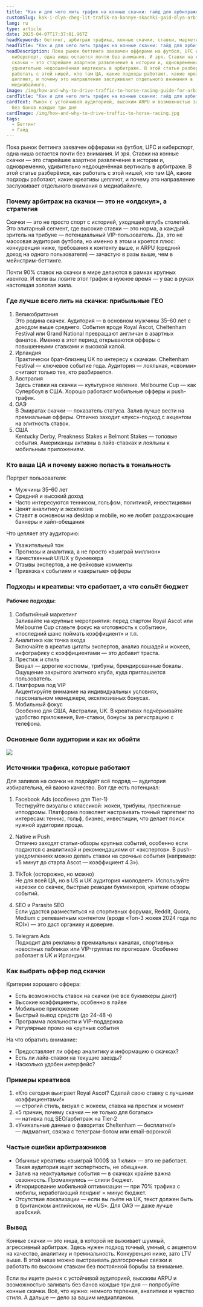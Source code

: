 ```yaml
---
title: "Как и для чего лить трафик на конные скачки: гайд для арбитражников"
customSlug: kak-i-dlya-cheg-lit-trafik-na-konnye-skachki-gaid-dlya-arbitragnikov
lang: ru
type: article
date: 2025-04-07T17:37:01.967Z
headKeywords: беттинг, арбитраж трафика, конные скачки, ставки, маркетинг
headTitle: "Как и для чего лить трафик на конные скачки: гайд для арбитражников"
headDescription: Пока рынок беттинга захвачен офферами на футбол, UFC и
  киберспорт, одна ниша остается почти без внимания. И зря. Ставки на конные
  скачки — это старейшее азартное развлечение в истории и, одновременно,
  удивительно недооценённая вертикаль в арбитраже. В этой статье разберёмся, как
  работать с этой нишей, кто там ЦА, какие подходы работают, какие креативы
  цепляют, и почему это направление заслуживает отдельного внимания в
  медиабайинге.
image: /img/how-and-why-to-drive-traffic-to-horse-racing-guide-for-arbitrageurs.jpg
cardTitle: "Как и для чего лить трафик на конные скачки: гайд для арбитражников"
cardText: Рынок с устойчивой аудиторией, высоким ARPU и возможностью заливать
  без банов каждые три дня
cardImage: /img/how-and-why-to-drive-traffic-to-horse-racing.jpg
tags:
  - Беттинг
  - Гайд
---
```

Пока рынок беттинга захвачен офферами на футбол, UFC и киберспорт, одна ниша остается почти без внимания. И зря. Ставки на конные скачки — это старейшее азартное развлечение в истории и, одновременно, удивительно недооценённая вертикаль в арбитраже. В этой статье разберёмся, как работать с этой нишей, кто там ЦА, какие подходы работают, какие креативы цепляют, и почему это направление заслуживает отдельного внимания в медиабайинге.



### Почему арбитраж на скачки — это не «олдскул», а стратегия

Скачки — это не просто спорт с историей, уходящей вглубь столетий. Это элитарный сегмент, где высокие ставки — это норма, а каждый зритель на трибуне — потенциальный VIP-пользователь. Да, это не массовая аудитория футбола, но именно в этом и кроется плюс: конкуренция ниже, требования к контенту выше, и ARPU (средний доход на одного пользователя) — зачастую в разы выше, чем в мейнстрим-беттинге.

Почти 90% ставок на скачки в мире делаются в рамках крупных ивентов. И если вы ловите этот трафик в нужное время — у вас в руках настоящая золотая жила.



### Где лучше всего лить на скачки: прибыльные ГЕО

1. Великобритания\
   Это родина скачек. Аудитория — в основном мужчины 35–60 лет с доходом выше среднего. События вроде Royal Ascot, Cheltenham Festival или Grand National превращают англичан в азартных фанатов. Именно в этот период открываются офферы с повышенными ставками и высокой капой.
2. Ирландия\
   Практически брат-близнец UK по интересу к скачкам. Cheltenham Festival — ключевое событие года. Аудитория — лояльная, «своими» считают только тех, кто разбирается.
3. Австралия\
   Здесь ставки на скачки — культурное явление. Melbourne Cup — как Супербоул в США. Хорошо работают мобильные офферы и push-трафик.
4. ОАЭ\
   В Эмиратах скачки — показатель статуса. Залив лучше вести на премиальные офферы. Отлично заходит «лукс»-подход с акцентом на элитность ставок.
5. США\
   Kentucky Derby, Preakness Stakes и Belmont Stakes — топовые события. Американцы активны в лайв-ставках и лояльны к мобильным приложениям.



### Кто ваша ЦА и почему важно попасть в тональность

Портрет пользователя:

* Мужчины 35–60 лет
* Средний и высокий доход
* Часто интересуются теннисом, гольфом, политикой, инвестициями
* Ценят аналитику и эксклюзив
* Ставят в основном на desktop и mobile, но не любят раздражающие баннеры и хайп-обещания

Что цепляет эту аудиторию:

* Уважительный тон
* Прогнозы и аналитика, а не просто «выиграй миллион»
* Качественный UI/UX у букмекера
* Отзывы экспертов, а не фейковые комменты
* Привязка к событиям и «закрытые» офферы



### Подходы и креативы: что сработает, а что сольёт бюджет

#### Рабочие подходы:

1. Событийный маркетинг\
   Заливайте на крупные мероприятия: перед стартом Royal Ascot или Melbourne Cup ставьте фокус на «готовность к событию», «последний шанс поймать коэффициент» и т.п.
2. Аналитика как точка входа\
   Включайте в креатив цитаты экспертов, анализ лошадей и жокеев, инфографику с коэффициентами — это добавит траста.
3. Престиж и стиль\
   Визуал — дорогие костюмы, трибуны, брендированные бокалы. Ощущение закрытого элитного клуба, куда приглашается пользователь.
4. Платформа под VIP\
   Акцентируйте внимание на индивидуальных условиях, персональном менеджере, эксклюзивных бонусах.
5. Мобильный фокус\
   Особенно для США, Австралии, UK. В креативах подчёркивайте удобство приложения, live-ставки, бонусы за регистрацию с телефона.



### Основные боли аудитории и как их обойти

![](/img/how-and-why-to-drive-traffic-to-horse-racing-guide.jpg)



### Источники трафика, которые работают

Для заливов на скачки не подойдёт всё подряд — аудитория избирательна, ей важно качество. Вот где есть потенциал:

1. Facebook Ads (особенно для Tier-1)\
Тестируйте визуалы с классикой: жокеи, трибуны, престижные ипподромы. Платформа позволяет настраивать точный таргетинг по интересам: теннис, гольф, бизнес, инвестиции, что делает поиск нужной аудитории проще.

2. Native и Push\
Отлично заходят статьи-обзоры крупных событий, особенно если подаются с аналитикой и рекомендациями от «экспертов». В push-уведомлениях можно делать ставки на срочные события (например: «5 минут до старта Ascot — коэффициент 4.3»).

3. TikTok (осторожно, но можно)\
Не для всей ЦА, но в US и UK аудитория «молодеет». Используйте нарезки со скачек, быстрые реакции букмекеров, краткие обзоры событий.

4. SEO и Parasite SEO\
Если удастся разместиться на спортивных форумах, Reddit, Quora, Medium с релевантным контентом (вроде «Топ-3 жокея 2024 года по ROI») — это даст органику и доверие.

5. Telegram Ads\
Подходит для рекламы в премиальных каналах, спортивных новостных пабликах или VIP-группах по прогнозам. Особенно работает в UK и Ирландии.



### Как выбрать оффер под скачки

Критерии хорошего оффера:

* Есть возможность ставок на скачки (не все букмекеры дают)
* Высокие коэффициенты, особенно в лайве
* Мобильное приложение
* Быстрый вывод средств (до 24-48 ч)
* Программа лояльности и VIP-поддержка
* Регулярные промо на крупные события

На что обратить внимание:

* Предоставляет ли оффер аналитику и информацию о скачках?
* Есть ли лайв-ставки на текущие заезды?
* Насколько удобен интерфейс?



### Примеры креативов

1. «Кто сегодня выиграет Royal Ascot? Сделай свою ставку с лучшими коэффициентами!»\
   — строгий стиль, визуал с жокеем, ставка на престиж и момент
2. «5 причин, почему скачки — не только для богатых»\
   — нативка под SEO/арбитраж на Tier-2
3. «Уникальные данные о фаворитах Cheltenham — бесплатно!»\
   — лидмагнит, связка с телеграм-ботом или email-воронкой



### Частые ошибки арбитражников

* Обычные креативы «выиграй 1000$ за 1 клик» — это не работает. Такая аудитория ищет экспертность, не обещания.
* Залив на неактуальные события — в скачках крайне важна сезонность. Промахнулись — слили бюджет.
* Игнорирование мобильной оптимизации — при 70% трафика с мобилы, неработающий лендинг = минус бюджет.
* Отсутствие локализации — если вы льёте на UK, текст должен быть в британском английском, не «US». Для ОАЭ — даже лучше арабский.



### Вывод

Конные скачки — это ниша, в которой не выживает шумный, агрессивный арбитраж. Здесь нужен подход точный, умный, с акцентом на качество, аналитику и премиальность. Конкуренция ниже, зато LTV выше. В этой нише можно выстраивать долгосрочные связки и работать по высоким ставкам без постоянной борьбы за внимание.

Если вы ищете рынок с устойчивой аудиторией, высоким ARPU и возможностью заливать без банов каждые три дня — попробуйте конные скачки. Всё, что нужно: немного терпения, аналитики и чувство стиля. А дальше — дело за вашим медиапланом.